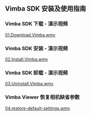 Vimba SDK 安装及使用指南
---

### Vimba SDK 下载 - 演示视频
[01.Download.Vimba.wmv](https://share.weiyun.com/uVubsE0B)


### Vimba SDK 安装 - 演示视频
[02.Install.Vimba.wmv](https://share.weiyun.com/uVubsE0B)


### Vimba SDK 卸载 - 演示视频
[03.Uninstall.Vimba.wmv](https://share.weiyun.com/uVubsE0B)


### Vimba Viewer 恢复相机缺省参数
[04.restore-default-settings.wmv](https://share.weiyun.com/uVubsE0B)